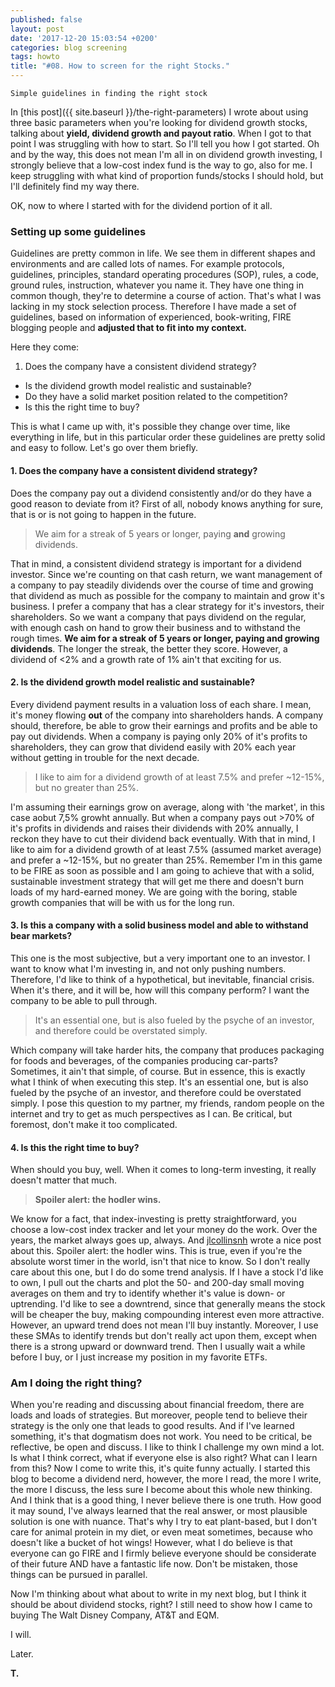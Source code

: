 ```yaml
---
published: false
layout: post
date: '2017-12-20 15:03:54 +0200'
categories: blog screening
tags: howto
title: "#08. How to screen for the right Stocks."
---
```


`Simple guidelines in finding the right stock`

In [this post]({{ site.baseurl }}/the-right-parameters) I wrote about using three basic parameters when you're looking for dividend growth stocks, talking about **yield, dividend growth and payout ratio**. When I got to that point I was struggling with how to start. So I'll tell you how I got started. Oh and by the way, this does not mean I'm all in on dividend growth investing, I strongly believe that a low-cost index fund is the way to go, also for me. I keep struggling with what kind of proportion funds/stocks I should hold, but I'll definitely find my way there.

OK, now to where I started with for the dividend portion of it all.

### Setting up some guidelines

Guidelines are pretty common in life. We see them in different shapes and environments and are called lots of names. For example protocols, guidelines, principles, standard operating procedures (SOP), rules, a code, ground rules, instruction, whatever you name it. They have one thing in common though, they're to determine a course of action. That's what I was lacking in my stock selection process. Therefore I have made a set of guidelines, based on information of experienced, book-writing, FIRE blogging people and **adjusted that to fit into my context.**

Here they come:

1. Does the company have a consistent dividend strategy?
* Is the dividend growth model realistic and sustainable?
* Do they have a solid market position related to the competition?
* Is this the right time to buy?

This is what I came up with, it's possible they change over time, like everything in life, but in this particular order these guidelines are pretty solid and easy to follow. Let's go over them briefly.

#### 1. Does the company have a consistent dividend strategy?

Does the company pay out a dividend consistently and/or do they have a good reason to deviate from it? First of all, nobody knows anything for sure, that is or is not going to happen in the future. 

>We aim for a streak of 5 years or longer, paying **and** growing dividends.

That in mind, a consistent dividend strategy is important for a dividend investor. Since we're counting on that cash return, we want management of a company to pay steadily dividends over the course of time and growing that dividend as much as possible for the company to maintain and grow it's business. I prefer a company that has a clear strategy for it's investors, their shareholders. So we want a company that pays dividend on the regular, with enough cash on hand to grow their business and to withstand the rough times. **We aim for a streak of 5 years or longer, paying and growing dividends**. The longer the streak, the better they score. However, a dividend of <2% and a growth rate of 1% ain't that exciting for us.

#### 2. Is the dividend growth model realistic and sustainable?
Every dividend payment results in a valuation loss of each share. I mean, it's money flowing **out** of the company into shareholders hands. A company should, therefore, be able to grow their earnings and profits and be able to pay out dividends. When a company is paying only 20% of it's profits to shareholders, they can grow that dividend easily with 20% each year without getting in trouble for the next decade. 

>I like to aim for a dividend growth of at least 7.5% and prefer ~12-15%, but no greater than 25%.

I'm assuming their earnings grow on average, along with 'the market', in this case aobut 7,5% growht annually. But when a company pays out >70% of it's profits in dividends and raises their dividends with 20% annually, I reckon they have to cut their dividend back eventually.  With that in mind, I like to aim for a dividend growth of at least 7.5% (assumed market average) and prefer a ~12-15%, but no greater than 25%. Remember I'm in this game to be FIRE as soon as possible and I am going to achieve that with a solid, sustainable investment strategy that will get me there and doesn't burn loads of my hard-earned money. We are going with the boring, stable growth companies that will be with us for the long run.

#### 3. Is this a company with a solid business model and able to withstand bear markets?
This one is the most subjective, but a very important one to an investor. I want to know what I'm investing in, and not only pushing numbers. Therefore, I'd like to think of a hypothetical, but inevitable, financial crisis. When it's there, and it will be, how will this company perform? I want the company to be able to pull through.
 
>It's an essential one, but is also fueled by the psyche of an investor, and therefore could be overstated simply.

Which company will take harder hits, the company that produces packaging for foods and beverages, of the companies producing car-parts? Sometimes, it ain't that simple, of course. But in essence, this is exactly what I think of when executing this step. It's an essential one, but is also fueled by the psyche of an investor, and therefore could be overstated simply. I pose this question to my partner, my friends, random people on the internet and try to get as much perspectives as I can. Be critical, but foremost, don't make it too complicated.

#### 4. Is this the right time to buy?

When should you buy, well. When it comes to long-term investing, it really doesn't matter that much. 

>**Spoiler alert: the hodler wins.**

We know for a fact, that index-investing is pretty straightforward, you choose a low-cost index tracker and let your money do the work. Over the years, the market always goes up, always. And [jlcollinsnh](http://jlcollinsnh.com/2012/04/19/stocks-part-ii-the-market-always-goes-up/) wrote a nice post about this. Spoiler alert: the hodler wins. This is true, even if you're the absolute worst timer in the world, isn't that nice to know. 
So I don't really care about this one, but I do do some trend analysis. If I have a stock I'd like to own, I pull out the charts and plot the 50- and 200-day small moving averages on them and try to identify whether it's value is down- or uptrending. I'd like to see a downtrend, since that generally means the stock will be cheaper the buy, making compounding interest even more attractive. However, an upward trend does not mean I'll buy instantly. Moreover, I use these SMAs to identify trends but don't really act upon them, except when there is a strong upward or downward trend. Then I usually wait a while before I buy, or I just increase my position in my favorite ETFs.

### Am I doing the right thing?
When you're reading and discussing about financial freedom, there are loads and loads of strategies. But moreover, people tend to believe their strategy is the only one that leads to good results. And if I've learned something, it's that dogmatism does not work. You need to be critical, be reflective, be open and discuss. I like to think I challenge my own mind a lot. Is what I think correct, what if everyone else is also right? What can I learn from this? Now I come to write this, it's quite funny actually. I started this blog to become a dividend nerd, however, the more I read, the more I write, the more I discuss, the less sure I become about this whole new thinking. And I think that is a good thing, I never believe there is one truth. How good it may sound, I've always learned that the real answer, or most plausible solution is one with nuance. That's why I try to eat plant-based, but I don't care for animal protein in my diet, or even meat sometimes, because who doesn't like a bucket of hot wings!
However, what I do believe is that everyone can go FIRE and I firmly believe everyone should be considerate of their future AND have a fantastic life now. Don't be mistaken, those things can be pursued in parallel.

Now I'm thinking about what about to write in my next blog, but I think it should be about dividend stocks, right? I still need to show how I came to buying The Walt Disney Company, AT&T and EQM.

I will.

Later.

**T.**